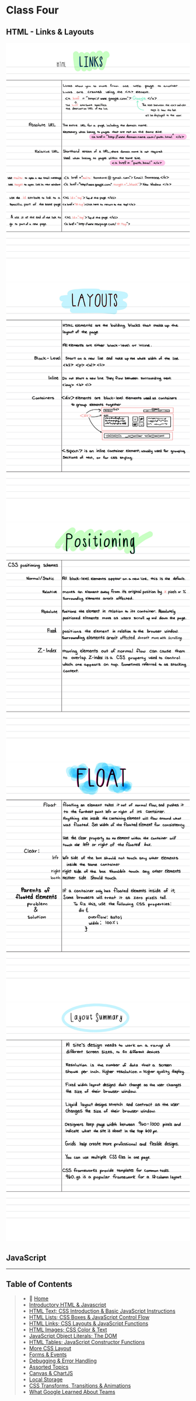 # Class Four

## HTML - Links & Layouts

![Links](201/images/links1.jpg)
![Links](201/images/links2.jpg)
![Links](201/images/links3.jpg)
![Links](201/images/links4.jpg)
![Links](201/images/links5.jpg)

## JavaScript

_____

## Table of Contents

> * 🏡 [Home](README.md)
> * [Introductory HTML & Javascript](201/class-01.md)
> * [HTML Text; CSS Introduction & Basic JavaScript Instructions](201/class-02.md)
> * [HTML Lists; CSS Boxes & JavaScript Control Flow](201/class-03.md)
> * [HTML Links; CSS Layouts & JavaScript Functions](201/class-04.md)
> * [HTML Images; CSS Color & Text](201/class-05.md)
> * [JavaScript Object Literals; The DOM](201/class-06.md)
> * [HTML Tables; JavaScript Constructor Functions](201/class-07.md)
> * [More CSS Layout](201/class-08.md)
> * [Forms & Events](201/class-09.md)
> * [Debugging & Error Handling](201/class-10.md)
> * [Assorted Topics](201/class-11.md)
> * [Canvas & ChartJS](201/class-12.md)
> * [Local Storage](201/class-13.md)
> * [CSS Transforms, Transitions & Animations](201/class-14a.md)
> * [What Google Learned About Teams](201/class-14b.md)
